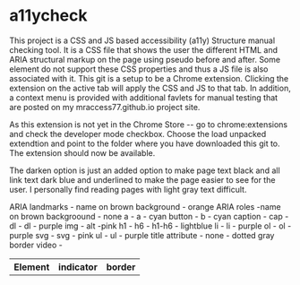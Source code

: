 # a11ycheck
This project is a CSS and JS based accessibility (a11y) Structure manual checking tool.  It is a CSS file that shows the user the different HTML and ARIA structural markup on the page using pseudo before and after.  Some element do not support these CSS properties and thus a JS file is also associated with it.  This git is a setup to be a Chrome extension.  Clicking the extension on the active tab will apply the CSS and JS to that tab.  In addition, a context menu is provided with additional favlets for manual testing that are posted on my mraccess77.github.io project site.

As this extension is not yet in the Chrome Store -- go to chrome:extensions and check the developer mode checkbox.  Choose the load unpacked extendtion and point to the folder where you have downloaded this git to.  The extension should now be available.

The darken option is just an added option to make page text black and all link text dark blue and underlined to make the page easier to see for the user.  I personally find reading pages with light gray text difficult.

<table>
<tr>
<th> Element</th> <th>indicator</th> <th>border</th>
</tr>
ARIA landmarks - name on brown background - orange
ARIA roles  -name on brown backgroound - none
a - a - cyan 
button - b - cyan
caption - cap - 
dl - dl - purple
img - alt -pink
h1 - h6 - h1-h6 - lightblue
li - li - purple
ol - ol - purple
svg - svg - pink
ul - ul - purple
title attribute - none - dotted gray border
video -


